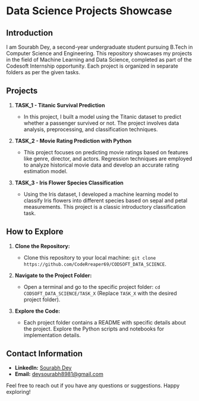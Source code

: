 # Data Science Projects Showcase

## Introduction

I am Sourabh Dey, a second-year undergraduate student pursuing B.Tech in Computer Science and Engineering. This repository showcases my projects in the field of Machine Learning and Data Science, completed as part of the Codesoft Internship opportunity. Each project is organized in separate folders as per the given tasks.

## Projects

1. **TASK_1 - Titanic Survival Prediction**
   - In this project, I built a model using the Titanic dataset to predict whether a passenger survived or not. The project involves data analysis, preprocessing, and classification techniques.

2. **TASK_2 - Movie Rating Prediction with Python**
   - This project focuses on predicting movie ratings based on features like genre, director, and actors. Regression techniques are employed to analyze historical movie data and develop an accurate rating estimation model.

3. **TASK_3 - Iris Flower Species Classification**
   - Using the Iris dataset, I developed a machine learning model to classify Iris flowers into different species based on sepal and petal measurements. This project is a classic introductory classification task.

## How to Explore

1. **Clone the Repository:**
   - Clone this repository to your local machine: `git clone https://github.com/CodeRreaper69/CODSOFT_DATA_SCIENCE`.

2. **Navigate to the Project Folder:**
   - Open a terminal and go to the specific project folder: `cd CODSOFT_DATA_SCIENCE/TASK_X` (Replace `TASK_X` with the desired project folder).

3. **Explore the Code:**
   - Each project folder contains a README with specific details about the project. Explore the Python scripts and notebooks for implementation details.

## Contact Information

- **LinkedIn:** [Sourabh Dey](https://www.linkedin.com/in/sourabh-dey)
- **Email:** deysourabh8981@gmail.com

Feel free to reach out if you have any questions or suggestions. Happy exploring!
